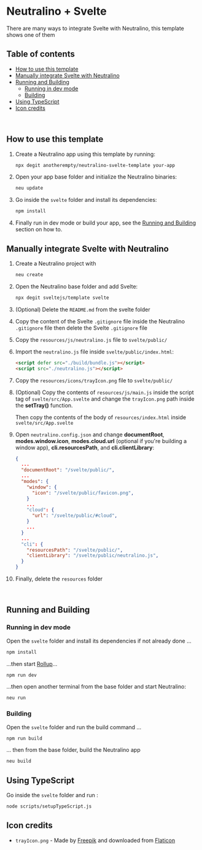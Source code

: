 # Neutralino + Svelte

There are many ways to integrate Svelte with Neutralino, this template shows one of them

## Table of contents

  - [How to use this template](#how-to-use-this-template)
  - [Manually integrate Svelte with Neutralino](#manually-integrate-svelte-with-neutralino)
  - [Running and Building](#running-and-building)
    - [Running in dev mode](#running-in-dev-mode)
    - [Building](#building)
  - [Using TypeScript](#using-typescript)
  - [Icon credits](#icon-credits)

<br>

## How to use this template

<ol>
  <li>
    <p>Create a Neutralino app using this template by running:</p>

```sh
npx degit anotherempty/neutralino-svelte-template your-app
```
  </li>
  <li>
    <p>Open your app base folder and initialize the Neutralino binaries:</p>

```sh
neu update
```
  </li>
  <li>
    <p>Go inside the <code>svelte</code> folder and install its dependencies:</p>

```sh
npm install
```
  </li>
  <li>
    <p>Finally run in dev mode or build your app, see the <a href="#running-and-building">Running and Building</a>
     section on how to.</p>
  </li>
</ol>

## Manually integrate Svelte with Neutralino

<ol>
  <li>
    <p>Create a Neutralino project with</p>

```sh
neu create
```

  </li>
  <li>
    <p>Open the Neutralino base folder and add Svelte:</p>

```sh
npx degit sveltejs/template svelte
```

  </li>
  <li>
    <p>(Optional) Delete the <code>README.md</code> from the svelte folder</p>
  </li>
  <li>
    <p>Copy the content of the Svelte <code>.gitignore</code> file inside the Neutralino <code>.gitignore</code> file then delete the Svelte <code>.gitignore</code> file</p>
  </li>
  <li>
    <p>Copy the <code>resources/js/neutralino.js</code> file to <code>svelte/public/</code></p>
  </li>
  <li>
    <p>Import the <code>neutralino.js</code> file inside <code>svelte/public/index.html</code>:</p>

```html
<script defer src="./build/bundle.js"></script>
<script src="./neutralino.js"></script>
```

  </li>
  <li>
    <p>Copy the <code>resources/icons/trayIcon.png</code> file to <code>svelte/public/</code></p>
  </li>
  <li>
    <p>(Optional) Copy the contents of <code>resources/js/main.js</code> inside the script tag of <code>svelte/src/App.svelte</code> and change the <code>trayIcon.png</code> path inside the <b>setTray()</b> function.</p>
    <p>Then copy the contents of the body of <code>resources/index.html</code> inside <code>svelte/src/App.svelte</code></p>
  </li>
  <li>
    <p>Open <code>neutralino.config.json</code> and change <b>documentRoot</b>, <b>modes.window.icon</b>, <b>modes.cloud.url</b> (optional if you're building a window app), <b>cli.resourcesPath</b>, and <b>cli.clientLibrary</b>:</p>

```json
{
  ...
  "documentRoot": "/svelte/public/",
  ...
  "modes": {
    "window": {
      "icon": "/svelte/public/favicon.png",
    }
    ...
    "cloud": {
      "url": "/svelte/public/#cloud",
    }
    ...
  }
  ...
  "cli": {
    "resourcesPath": "/svelte/public/",
    "clientLibrary": "/svelte/public/neutralino.js",
  }
}
```

  </li>
  <li>
    <p>Finally, delete the <code>resources</code> folder</p>
  </li>
</ol>

<br>

## Running and Building

### Running in dev mode

Open the <code>svelte</code> folder and install its dependencies if not already done ...

```bash
npm install
```

...then start [Rollup](https://rollupjs.org)...

```bash
npm run dev
```

...then open another terminal from the base folder and start Neutralino:

```bash
neu run
```

### Building 

Open the <code>svelte</code> folder and run the build command ...

```bash
npm run build
```

... then from the base folder, build the Neutralino app

```bash
neu build
```

## Using TypeScript

Go inside the <code>svelte</code> folder and run :

```bash
node scripts/setupTypeScript.js
```

## Icon credits

- `trayIcon.png` - Made by [Freepik](https://www.freepik.com) and downloaded from [Flaticon](https://www.flaticon.com)
